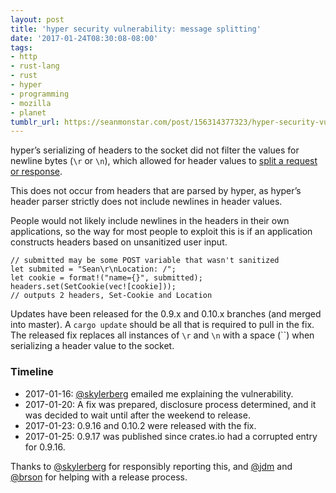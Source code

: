 ```yaml
---
layout: post
title: 'hyper security vulnerability: message splitting'
date: '2017-01-24T08:30:08-08:00'
tags:
- http
- rust-lang
- rust
- hyper
- programming
- mozilla
- planet
tumblr_url: https://seanmonstar.com/post/156314377323/hyper-security-vulnerability-message-splitting
---
```

hyper’s serializing of headers to the socket did not filter the values for newline bytes (`\r` or `\n`), which allowed for header values to [split a request or response](https://en.wikipedia.org/wiki/HTTP_response_splitting).

This does not occur from headers that are parsed by hyper, as hyper’s header parser strictly does not include newlines in header values.

People would not likely include newlines in the headers in their own applications, so the way for most people to exploit this is if an application constructs headers based on unsanitized user input.

    // submitted may be some POST variable that wasn't sanitized
    let submited = "Sean\r\nLocation: /";
    let cookie = format!("name={}", submitted);
    headers.set(SetCookie(vec![cookie]));
    // outputs 2 headers, Set-Cookie and Location

Updates have been released for the 0.9.x and 0.10.x branches (and merged into master). A `cargo update` should be all that is required to pull in the fix. The released fix replaces all instances of `\r` and `\n` with a space (``) when serializing a header value to the socket.

### Timeline

- 2017-01-16: [@skylerberg](https://github.com/skylerberg) emailed me explaining the vulnerability.
- 2017-01-20: A fix was prepared, disclosure process determined, and it was decided to wait until after the weekend to release.
- 2017-01-23: 0.9.16 and 0.10.2 were released with the fix.
- 2017-01-25: 0.9.17 was published since crates.io had a corrupted entry for 0.9.16.

Thanks to [@skylerberg](https://github.com/skylerberg) for responsibly reporting this, and [@jdm](https://github.com/jdm) and [@brson](https://github.com/brson) for helping with a release process.

